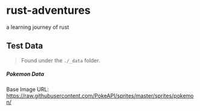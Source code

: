 # rust-adventures
a learning journey of rust


## Test Data

> Found under the `./_data` folder.

##### Pokemon Data

Base Image URL: https://raw.githubusercontent.com/PokeAPI/sprites/master/sprites/pokemon/